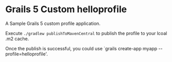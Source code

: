 # Grails 5 Custom helloprofile

A Sample Grails 5 custom profile application. 

Execute `./gradlew publishToMavenCentral` to publish the profile to your lcoal .m2 cache.

Once the publish is successful, you could use `grails create-app myapp --profile=helloprofile'.
